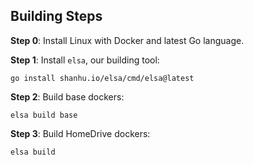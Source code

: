 ## Building Steps

**Step 0**: Install Linux with Docker and latest Go language.

**Step 1**: Install `elsa`, our building tool:

```go install shanhu.io/elsa/cmd/elsa@latest```

**Step 2**: Build base dockers:

```elsa build base```

**Step 3**: Build HomeDrive dockers:

```elsa build```
